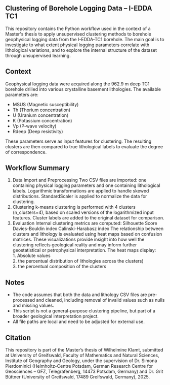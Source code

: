 ## Clustering of Borehole Logging Data – I-EDDA TC1

This repository contains the Python workflow used in the context of a Master's thesis to apply unsupervised clustering methods to borehole geophysical logging data from the I-EDDA-TC1 borehole. The main goal is to investigate to what extent physical logging parameters correlate with lithological variations, and to explore the internal structure of the dataset through unsupervised learning.
<br />

## Context

Geophysical logging data were acquired along the 962.9 m deep TC1 borehole drilled into various crystalline basement lithologies. The available parameters are:

- MSUS (Magnetic susceptibility)<br /> 
- Th (Thorium concentration)<br /> 
- U (Uranium concentration)<br /> 
- K (Potassium concentration)<br /> 
- Vp (P-wave velocity)<br /> 
- Rdeep (Deep resistivity)

These parameters serve as input features for clustering. The resulting clusters are then compared to true lithological labels to evaluate the degree of correspondence.
<br />

## Workflow Summary

1. Data Import and Preprocessing
    Two CSV files are imported: one containing physical logging parameters and one containing lithological labels.
    Logarithmic transformations are applied to handle skewed distributions.
    StandardScaler is applied to normalize the data for clustering.<br />
2. Clustering
    k-means clustering is performed with 4 clusters (n_clusters=4), based on scaled versions of the logarithmized input features.
    Cluster labels are added to the original dataset for comparison.<br />
3. Evaluation
    Internal clustering metrics are computed:
        Silhouette Score
        Davies-Bouldin index
        Calinski-Harabasz index
    The relationship between clusters and lithology is evaluated using heat maps based on confusion matrices. These visualizations provide insight into how well the clustering reflects geological reality and may inform further geostatistical or petrophysical interpretation. The heat maps display:<br />
        1. Absolute values<br />
        2. the percentual distribution of lithologies across the clusters)<br />
        3. the percentual composition of the clusters<br />

## Notes

- The code assumes that both the data and lithology CSV files are pre-processed and cleaned, including removal of invalid values such as nulls and missing values.<br />
- This script is not a general-purpose clustering pipeline, but part of a broader geological interpretation project.<br />
- All file paths are local and need to be adjusted for external use.<br />

## Citation

This repository is part of the Master’s thesis of Wilhelmine Klamt, submitted at University of Greifswald, Faculty of Mathematics and Natural Sciences, Institute of Geography and Geology, under the supervision of Dr. Simona Pierdominici (Helmholtz-Centre Potsdam, German Research Centre for Geosciences – GFZ, Telegrafenberg, 14473 Potsdam, Germany) and Dr. Grit Büttner (University of Greifswald, 17489 Greifswald, Germany), 2025.

